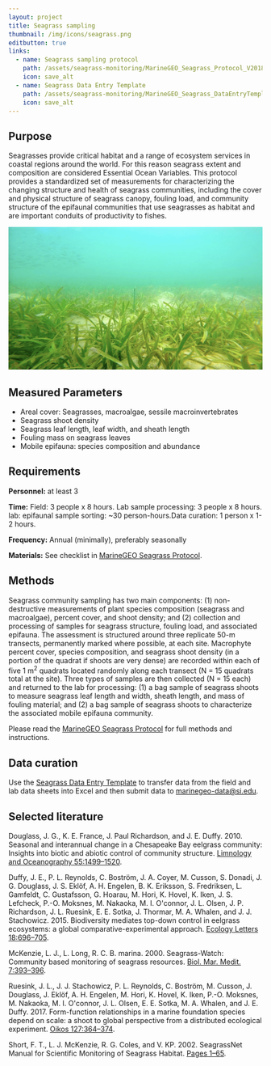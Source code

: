 ```yaml
---
layout: project
title: Seagrass sampling
thumbnail: /img/icons/seagrass.png
editbutton: true
links:
  - name: Seagrass sampling protocol
    path: /assets/seagrass-monitoring/MarineGEO_Seagrass_Protocol_V20180821.pdf
    icon: save_alt
  - name: Seagrass Data Entry Template
    path: /assets/seagrass-monitoring/MarineGEO_Seagrass_DataEntryTemplate_v0.0.1.xlsx
    icon: save_alt
---
```

## Purpose

Seagrasses provide critical habitat and a range of ecosystem services in coastal regions around the world. For this reason seagrass extent and composition are considered Essential Ocean Variables. This protocol provides a standardized set of measurements for characterizing the changing structure and health of seagrass communities, including the cover and physical structure of seagrass canopy, fouling load, and community structure of the epifaunal communities that use seagrasses as habitat and are important conduits of productivity to fishes.     

![Turtlegrass, *Thalassia testudinum*, Bocas del Toro, Panama](/assets/seagrass-monitoring/Seagrass_Bocas_del_Toro_Panama.jpeg)

## Measured Parameters
 - Areal cover: Seagrasses, macroalgae, sessile macroinvertebrates
 - Seagrass shoot density
 - Seagrass leaf length, leaf width, and sheath length
 - Fouling mass on seagrass leaves
 - Mobile epifauna: species composition and abundance

## Requirements

**Personnel:** at least 3

**Time:** Field: 3 people x 8 hours. Lab sample processing: 3 people x 8 hours. lab: epifaunal sample sorting: ~30 person-hours.Data curation: 1 person x 1-2 hours.

**Frequency:** Annual (minimally), preferably seasonally

**Materials:** See checklist in <a href="/assets/seagrass-monitoring/MarineGEO_Seagrass_Protocol_V20180821.pdf">MarineGEO Seagrass Protocol</a>.

## Methods

Seagrass community sampling has two main components: (1) non-destructive measurements of plant species composition (seagrass and macroalgae), percent cover, and shoot density; and (2) collection and processing of samples for seagrass structure, fouling load, and associated epifauna. The assessment is structured around three replicate 50-m transects, permanently marked where possible, at each site. Macrophyte percent cover, species composition, and seagrass shoot density (in a portion of the quadrat if shoots are very dense) are recorded within each of five 1 m<sup>2</sup> quadrats located randomly along each transect (N = 15 quadrats total at the site). Three types of samples are then collected (N = 15 each) and returned to the lab for processing: (1) a bag sample of seagrass shoots to measure seagrass leaf length and width, sheath length, and mass of fouling material; and (2) a bag sample of seagrass shoots to characterize the associated mobile epifauna community.

Please read the <a href="/assets/seagrass-monitoring/MarineGEO_Seagrass_Protocol_V20180821.pdf">MarineGEO Seagrass Protocol</a> for full methods and instructions.

## Data curation

Use the <a href="/assets/seagrass-monitoring/MarineGEO_Seagrass_DataEntryTemplate_v0.0.1.xlsx">Seagrass Data Entry Template</a> to transfer data from the field and lab data sheets into Excel and then submit data to <a href="mailto:marinegeo-data@si.edu">marinegeo-data@si.edu</a>.

## Selected literature

Douglass, J. G., K. E. France, J. Paul Richardson, and J. E. Duffy. 2010. Seasonal and interannual change in a Chesapeake Bay eelgrass community: Insights into biotic and abiotic control of community structure. <a href="https://aslopubs.onlinelibrary.wiley.com/doi/abs/10.4319/lo.2010.55.4.1499">Limnology and Oceanography 55:1499–1520</a>.

Duffy, J. E., P. L. Reynolds, C. Boström, J. A. Coyer, M. Cusson, S. Donadi, J. G. Douglass, J. S. Eklöf, A. H. Engelen, B. K. Eriksson, S. Fredriksen, L. Gamfeldt, C. Gustafsson, G. Hoarau, M. Hori, K. Hovel, K. Iken, J. S. Lefcheck, P.-O. Moksnes, M. Nakaoka, M. I. O'connor, J. L. Olsen, J. P. Richardson, J. L. Ruesink, E. E. Sotka, J. Thormar, M. A. Whalen, and J. J. Stachowicz. 2015. Biodiversity mediates top-down control in eelgrass ecosystems: a global comparative-experimental approach. <a href="https://onlinelibrary.wiley.com/doi/abs/10.1111/ele.12448">Ecology Letters 18:696–705</a>.

McKenzie, L. J., L. Long, R. C. B. marina. 2000. Seagrass-Watch: Community based monitoring of seagrass resources. <a href="http://www.seagrasswatch.org/Info_centre/Publications/McKenzie_etal_2002_BiolMarMedit.pdf">Biol. Mar. Medit. 7:393–396</a>.

Ruesink, J. L., J. J. Stachowicz, P. L. Reynolds, C. Boström, M. Cusson, J. Douglass, J. Eklöf, A. H. Engelen, M. Hori, K. Hovel, K. Iken, P.-O. Moksnes, M. Nakaoka, M. I. O'connor, J. L. Olsen, E. E. Sotka, M. A. Whalen, and J. E. Duffy. 2017. Form-function relationships in a marine foundation species depend on scale: a shoot to global perspective from a distributed ecological experiment. <a href="https://onlinelibrary.wiley.com/doi/abs/10.1111/oik.04270">Oikos 127:364–374</a>.

Short, F. T., L. J. McKenzie, R. G. Coles, and V. KP. 2002. SeagrassNet Manual for Scientific Monitoring of Seagrass Habitat. <a href="http://irmaservices.nps.gov/datastore/v4/rest/DownloadFile/459355?accessType=DOWNLOAD">Pages 1–65</a>.
